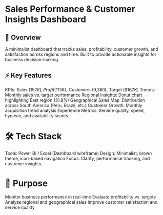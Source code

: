 # Sales Performance & Customer Insights Dashboard
## 🔎 Overview

A minimalist dashboard that tracks sales, profitability, customer growth, and satisfaction across regions and time. Built to provide actionable insights for business decision-making.

## ⚡ Key Features

KPIs: Sales ($157K), Profit ($113K), Customers (9,360), Target ($167K)
Trends: Monthly sales vs. target performance
Regional Insights: Donut chart highlighting East region (31.8%)
Geographical Sales Map: Distribution across South America (Peru, Brazil, etc.)
Customer Growth: Monthly acquisition trend analysis
Experience Metrics: Service quality, speed, hygiene, and availability scores

# 🛠️ Tech Stack

Tools: Power BI / Excel (Dashboard wireframe)
Design: Minimalist, brown theme, icon-based navigation
Focus: Clarity, performance tracking, and customer insights

# 🎯 Purpose

Monitor business performance in real-time
Evaluate profitability vs. targets
Analyze regional and geographical sales
Improve customer satisfaction and service quality
